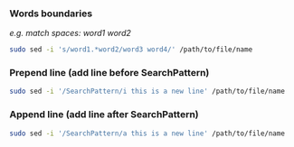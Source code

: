 ### Words boundaries
*e.g. match spaces: word1 word2*
```bash
sudo sed -i 's/word1.*word2/word3 word4/' /path/to/file/name
```

### Prepend line (add line before SearchPattern)
```bash
sudo sed -i '/SearchPattern/i this is a new line' /path/to/file/name
```

### Append line (add line after SearchPattern)
```bash
sudo sed -i '/SearchPattern/a this is a new line' /path/to/file/name
```

